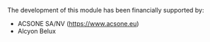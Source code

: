 The development of this module has been financially supported by:

- ACSONE SA/NV (https://www.acsone.eu)
- Alcyon Belux